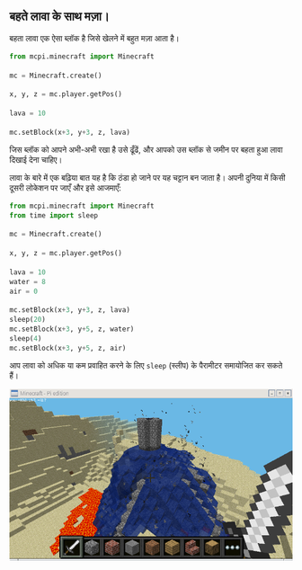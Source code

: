 ## बहते लावा के साथ मज़ा।

बहता लावा एक ऐसा ब्लॉक है जिसे खेलने में बहुत मज़ा आता है।

```python
from mcpi.minecraft import Minecraft

mc = Minecraft.create()

x, y, z = mc.player.getPos()

lava = 10

mc.setBlock(x+3, y+3, z, lava)
```

जिस ब्लॉक को आपने अभी-अभी रखा है उसे ढूँढें, और आपको उस ब्लॉक से जमीन पर बहता हुआ लावा दिखाई देना चाहिए।

लावा के बारे में एक बढ़िया बात यह है कि ठंडा हो जाने पर यह चट्टान बन जाता है। अपनी दुनिया में किसी दूसरी लोकेशन पर जाएँ और इसे आजमाएँ:

```python
from mcpi.minecraft import Minecraft
from time import sleep

mc = Minecraft.create()

x, y, z = mc.player.getPos()

lava = 10
water = 8
air = 0

mc.setBlock(x+3, y+3, z, lava)
sleep(20)
mc.setBlock(x+3, y+5, z, water)
sleep(4)
mc.setBlock(x+3, y+5, z, air)

```

आप लावा को अधिक या कम प्रवाहित करने के लिए `sleep` (स्लीप) के पैरामीटर समायोजित कर सकते हैं।

![लावा](images/lava.png)